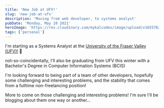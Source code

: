 ```yaml
---
title: 'New Job at UFV!'
slug: 'new-job-at-ufv'
description: 'Moving from web developer, to systems analyst'
pubDate: 'Monday, May 10 2021'
heroImage: 'https://res.cloudinary.com/mykalcodes/image/upload/v1655762856/Mykal%20Codes/new-job-at-ufv.jpg'
tags: ['personal']
---
```


I'm starting as a Systems Analyst at the [University of the Fraser Valley (UFV)!](https://ufv.ca) 🎉

not-so-coincidentally, I'll also be graduating from UFV this winter with a Bachelor's Degree in Computer Information Systems (BCIS)

I'm looking forward to being part of a team of other developers, hopefully some challenging and interesting problems, and the stability that comes from
a fulltime non-freelancing position!

More to come on those challenging and interesting problems!
I'm sure I'll be blogging about them one way or another...
